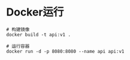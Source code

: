 # Docker运行

```shell
# 构建镜像
docker build -t api:v1 .

# 运行容器
docker run -d -p 8080:8080 --name api api:v1
```